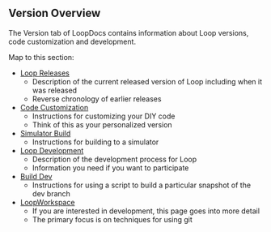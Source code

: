 ## Version Overview

The Version tab of LoopDocs contains information about Loop versions, code customization and development.

Map to this section:

* [Loop Releases](../version/releases.md)
    - Description of the current released version of Loop including when it was released
    - Reverse chronology of earlier releases
* [Code Customization](../build/code_customization.md)
    - Instructions for customizing your DIY code
    - Think of this as your personalized version
* [Simulator Build](simulator.md)
    - Instructions for building to a simulator
* [Loop Development](../version/development.md)
    - Description of the development process for Loop
    - Information you need if you want to participate
* [Build Dev](../build/build-select-dev.md)
    - Instructions for using a script to build a particular snapshot of the dev branch
* [LoopWorkspace](../version/loopworkspace.md)
    - If you are interested in development, this page goes into more detail
    - The primary focus is on techniques for using git
